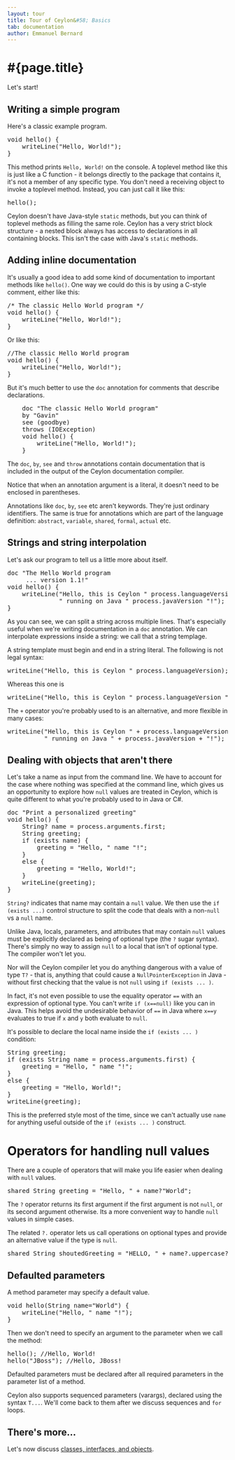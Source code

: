 ```yaml
---
layout: tour
title: Tour of Ceylon&#58; Basics
tab: documentation
author: Emmanuel Bernard
---
```


# #{page.title}

Let's start!

## Writing a simple program

Here's a classic example program.

<pre class="brush: ceylon">
void hello() {
    writeLine("Hello, World!");
}
</pre>

This method prints `Hello, World!` on the console. A toplevel method like this 
is just like a C function - it belongs directly to the package that contains 
it, it's not a member of any specific type. You don't need a receiving object 
to invoke a toplevel method. Instead, you can just call it like this:

<pre class="brush: ceylon">
hello();
</pre>

Ceylon doesn't have Java-style `static` methods, but you can think of 
toplevel methods as filling the same role. Ceylon has a very strict 
block structure - a nested block always has access to declarations in all 
containing blocks. This isn't the case with Java's `static` methods.

## Adding inline documentation

It's usually a good idea to add some kind of documentation to important 
methods like `hello()`. One way we could do this is by using a C-style 
comment, either like this:

<pre class="brush: ceylon">
/* The classic Hello World program */
void hello() {
    writeLine("Hello, World!");
}
</pre>

Or like this:

<pre class="brush: ceylon">
//The classic Hello World program
void hello() {
    writeLine("Hello, World!");
}
</pre>

But it's much better to use the `doc` annotation for comments that describe 
declarations.

<pre class="brush: ceylon">
	doc "The classic Hello World program"
	by "Gavin"
	see (goodbye)
	throws (IOException)
	void hello() {
	    writeLine("Hello, World!");
	}
</pre>

The `doc`, `by`, `see` and `throw` annotations contain documentation that is 
included in the output of the Ceylon documentation compiler.

Notice that when an annotation argument is a literal, it doesn't need to be 
enclosed in parentheses.

Annotations like `doc`, `by`, `see` etc aren't keywords. They're just ordinary 
identifiers. The same is true for annotations which are part of the language 
definition: `abstract`, `variable`, `shared`, `formal`, `actual` etc.

## Strings and string interpolation

Let's ask our program to tell us a little more about itself.

<pre class="brush: ceylon">
doc "The Hello World program
     ... version 1.1!"
void hello() {
    writeLine("Hello, this is Ceylon " process.languageVersion
              " running on Java " process.javaVersion "!");
}
</pre>

As you can see, we can split a string across multiple lines. That's especially 
useful when we're writing documentation in a `doc` annotation. We can 
interpolate expressions inside a string: we call that a string templage.

A string template must begin and end in a string literal. The following is 
not legal syntax:

<pre class="brush: ceylon">
writeLine("Hello, this is Ceylon " process.languageVersion); //compile error!
</pre>

Whereas this one is

<pre class="brush: ceylon">
writeLine("Hello, this is Ceylon " process.languageVersion "");
</pre>

The `+` operator you're probably used to is an alternative, and more 
flexible in many cases:

<pre class="brush: ceylon">
writeLine("Hello, this is Ceylon " + process.languageVersion +
          " running on Java " + process.javaVersion + "!");
</pre>

## Dealing with objects that aren't there

Let's take a name as input from the command line. We have to account for the 
case where nothing was specified at the command line, which gives us an 
opportunity to explore how `null` values are treated in Ceylon, which is 
quite different to what you're probably used to in Java or C#.

<pre class="brush: ceylon">
doc "Print a personalized greeting"
void hello() {
    String? name = process.arguments.first;
    String greeting;
    if (exists name) {
        greeting = "Hello, " name "!";
    }
    else {
        greeting = "Hello, World!";
    }
    writeLine(greeting);
}
</pre>

`String?` indicates that name may contain a `null` value. We then use 
the `if (exists ...)` control structure to split the code that deals with a 
non-`null` vs a `null` name.

Unlike Java, locals, parameters, and attributes that may contain `null` values 
must be explicitly declared as being of optional type (the `?` sugar syntax). 
There's simply no way to assign `null` to a local that isn't of optional 
type. The compiler won't let you.

Nor will the Ceylon compiler let you do anything dangerous with a value of 
type `T?` - that is, anything that could cause a `NullPointerException` in 
Java - without first checking that the value is not `null` using 
`if (exists ... )`.

In fact, it's not even possible to use the equality operator `==` with an 
expression of optional type. You can't write `if (x==null)` like you can in 
Java. This helps avoid the undesirable behavior of `==` in Java where `x==y` 
evaluates to true if `x` and `y` both evaluate to `null`.

It's possible to declare the local name inside the `if (exists ... )` condition:

<pre class="brush: ceylon">
String greeting;
if (exists String name = process.arguments.first) {
    greeting = "Hello, " name "!";
}
else {
    greeting = "Hello, World!";
}
writeLine(greeting);
</pre>

This is the preferred style most of the time, since we can't actually use 
`name` for anything useful outside of the `if (exists ... )` construct.

# Operators for handling null values

There are a couple of operators that will make you life easier when dealing 
with `null` values.

<pre class="brush: ceylon">
shared String greeting = "Hello, " + name?"World";
</pre>

The `?` operator returns its first argument if the first argument is not 
`null`, or its second argument otherwise. Its a more convenient way to 
handle `null` values in simple cases.

The related `?.` operator lets us call operations on optional 
types and provide an alternative value if the type is `null`.

<pre class="brush: ceylon">
shared String shoutedGreeting = "HELLO, " + name?.uppercase?"WORLD";
</pre>

## Defaulted parameters

A method parameter may specify a default value.

<pre class="brush: ceylon">
void hello(String name="World") {
    writeLine("Hello, " name "!");
}
</pre>

Then we don't need to specify an argument to the parameter when we call 
the method:

<pre class="brush: ceylon">
hello(); //Hello, World!
hello("JBoss"); //Hello, JBoss!
</pre>

Defaulted parameters must be declared after all required parameters in the 
parameter list of a method.

Ceylon also supports sequenced parameters (varargs), declared using the 
syntax `T...`. We'll come back to them after we discuss sequences and 
`for` loops.

## There's more...

Let's now discuss [classes, interfaces, and objects](../classes).

